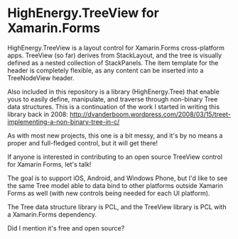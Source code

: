 HighEnergy.TreeView for Xamarin.Forms
=====================================

HighEnergy.TreeView is a layout control for Xamarin.Forms cross-platform apps. TreeView (so far) derives from StackLayout, and the tree is visually defined as a nested collection of StackPanels. The item template for the header is completely flexible, as any content can be inserted into a TreeNodeView header.

Also included in this repository is a library (HighEnergy.Tree) that enable yous to easily define, manipulate, and traverse through non-binary Tree data structures. This is a continuation of the work I started in writing this library back in 2008:
http://dvanderboom.wordpress.com/2008/03/15/treet-implementing-a-non-binary-tree-in-c/

As with most new projects, this one is a bit messy, and it's by no means a proper and full-fledged control, but it will get there!

If anyone is interested in contributing to an open source TreeView control for Xamarin Forms, let's talk!

The goal is to support iOS, Android, and Windows Phone, but I'd like to see the same Tree<T> model able to data bind to other platforms outside Xamarin Forms as well (with new controls being needed for each UI platform).

The Tree data structure library is PCL, and the TreeView library is PCL with a Xamarin.Forms dependency.

Did I mention it's free and open source?
